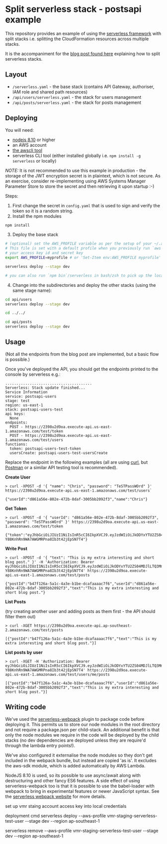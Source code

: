 # Split serverless stack - postsapi example

This repository provides an example of using the [serverless framework](https://serverless.com) with split stacks
i.e. splitting the CloudFormation resources across multiple stacks.

It is the accompaniment for the [blog post found here](https://www.gorillastack.com/news/splitting-your-serverless-framework-api-on-aws) explaining how to split serverless stacks.

## Layout

 - `/serverless.yaml` - the base stack (contains API Gateway, authoriser, IAM role and shared path resources)
 - `/api/users/serverless.yaml` - the stack for users management
 - `/api/posts/serverless.yaml` - the stack for posts management

## Deploying

You will need:
 - [nodejs 8.10](https://nodejs.org) or higher
 - an AWS account
 - [the awscli tool](https://aws.amazon.com/cli/)
 - serverless CLI tool (either installed globally i.e. `npm install -g serverless` or locally)

_NOTE:_ It is not recommended to use this example in production - the storage of the JWT encryption secret is
in plaintext, which is not secure. As an exercise, consider re-implementing using AWS Systems Manager Parameter Store to store the secret and then retrieving it upon startup :-)

Steps:
1. First change the secret in `config.yaml` that is used to sign and verify the token so it is a random string.
2. Install the npm modules

```bash
npm install
```

3. Deploy the base stack

```bash
# (optional) set the AWS_PROFILE variable as per the setup of your ~/.aws/credentials file. 
# This file is set with a default profile when you previously run `aws configure` and specified 
# your access key id and secret key
export AWS_PROFILE=myprofile # or 'Set-Item env:AWS_PROFILE myprofile' in Powershell

serverless deploy --stage dev

# you can also run `npm bin`/serverless in bash/zsh to pick up the locally installed copy
```

4. Change into the subdirectories and deploy the other stacks (using the same
   stage name):

```bash
cd api/users
serverless deploy --stage dev

cd ../../

cd api/posts
serverless deploy --stage dev
```

## Usage

(Not all the endpoints from the blog post are implemented, but a basic flow is possible.)

Once you've deployed the API, you should get the endpoints printed to the console by serverless e.g.:

```
.......................................
Serverless: Stack update finished...
Service Information
service: postsapi-users
stage: test
region: us-east-1
stack: postsapi-users-test
api keys:
  None
endpoints:
  POST - https://2398u2d9oa.execute-api.us-east-1.amazonaws.com/test/token
  POST - https://2398u2d9oa.execute-api.us-east-1.amazonaws.com/test/users
functions:
  token: postsapi-users-test-token
  usersCreate: postsapi-users-test-usersCreate
```

Replace the endpoint in the following examples (all are using [curl](https://curl.haxx.se/docs/manpage.html), but [Postman](https://www.getpostman.com/) or a similar API testing tool is recommended).

__Create User__

```
> curl -XPOST -d '{ "name": "Chris", "password": "TeSTPassWOrd" }' https://2398u2d9oa.execute-api.us-east-1.amazonaws.com/test/users`

{"userId":"d861a56e-802e-472b-8daf-3005bb2092f3","name":"Chris"}
```

__Get Token__

```
> curl -XPOST -d '{ "userId": "d861a56e-802e-472b-8daf-3005bb2092f3", "password": "TeSTPassWOrd" }' https://2398u2d9oa.execute-api.us-east-1.amazonaws.com/test/token

{"token":"eyJhbGciOiJIUzI1NiIsInR5cCI6IkpXVCJ9.eyJzdWIiOiJkODYxYTU2ZS04MDJlLTQ3MmItOGRhZi0zMDA1YmIyMDkyZjMiLCJpYXQiOjE1MzYyMTg3ODAsImV4cCI6MTUzNjgyMzU4MH0.j7exIrL-Y88KnhRn9WA7AWGMRPna8Ib3t42jEpSN7T4"}
```

__Write Post__

```
> curl -XPOST -d '{ "text": "This is my extra interesting and short blog post." }' -H 'Authorization: Bearer eyJhbGciOiJIUzI1NiIsInR5cCI6IkpXVCJ9.eyJzdWIiOiJkODYxYTU2ZS04MDJlLTQ3MmItOGRhZi0zMDA1YmIyMDkyZjMiLCJpYXQiOjE1MzYyMTg3ODAsImV4cCI6MTUzNjgyMzU4MH0.j7exIrL-Y88KnhRn9WA7AWGMRPna8Ib3t42jEpSN7T4' https://2398u2d9oa.execute-api.us-east-1.amazonaws.com/test/posts

{"postId":"b47f126a-5a1c-4a3e-b1be-dcafaaaac7f6","userId":"d861a56e-802e-472b-8daf-3005bb2092f3","text":"This is my extra interesting and short blog post."}
```

__List Posts__

(try creating another user and adding posts as them first - the API should
filter them out)

```
> curl -XGET https://2398u2d9oa.execute-api.ap-southeast-2.amazonaws.com/test/posts

[{"postId":"b47f126a-5a1c-4a3e-b1be-dcafaaaac7f6","text":"This is my extra interesting and short blog post."}]
```

__List posts by user__

```
> curl -XGET -H 'Authorization: Bearer eyJhbGciOiJIUzI1NiIsInR5cCI6IkpXVCJ9.eyJzdWIiOiJkODYxYTU2ZS04MDJlLTQ3MmItOGRhZi0zMDA1YmIyMDkyZjMiLCJpYXQiOjE1MzYyMTg3ODAsImV4cCI6MTUzNjgyMzU4MH0.j7exIrL-Y88KnhRn9WA7AWGMRPna8Ib3t42jEpSN7T4' https://2398u2d9oa.execute-api.us-east-1.amazonaws.com/test/users/me/posts

[{"postId":"b47f126a-5a1c-4a3e-b1be-dcafaaaac7f6","userId":"d861a56e-802e-472b-8daf-3005bb2092f3","text":"This is my extra interesting and short blog post."}]
```

## Writing code

We've used the [serverless-webpack](https://github.com/serverless-heaven/serverless-webpack) plugin to package code 
before deploying it. This permits us to store our node modules in the root directory and not require a package.json
per child-stack. An additional benefit is that only the node modules we require in the code will 
be deployed by the child stacks (no dev dependencies are deployed unless they are require'd through the lambda
entry points!).

We've also configured it externalise the node modules so they don't get
included in the webpack bundle, but instead are copied 'as is'. It
excludes the aws-sdk module, which is added automatically by AWS Lambda.

NodeJS 8.10 is used, so its possible to use async/await along with destructuring and other fancy ES6 features. A side effect of using serverless-webpack too is that it is possible to use the babel-loader with webpack to bring in experimental features
or newer JavaScript syntax. See the [serverless webpack website](https://github.com/serverless-heaven/serverless-webpack)
for more details.



set up vmr staing account access key into local credentials

deployment cmd
serverless deploy --aws-profile vmr-staging-serverless-test-user --stage dev --region ap-southeast-1


serverless remove --aws-profile vmr-staging-serverless-test-user --stage dev --region ap-southeast-1